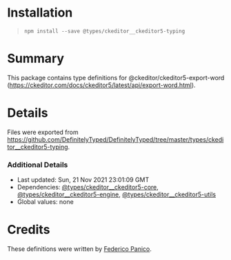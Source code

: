 # Installation
> `npm install --save @types/ckeditor__ckeditor5-typing`

# Summary
This package contains type definitions for @ckeditor/ckeditor5-export-word (https://ckeditor.com/docs/ckeditor5/latest/api/export-word.html).

# Details
Files were exported from https://github.com/DefinitelyTyped/DefinitelyTyped/tree/master/types/ckeditor__ckeditor5-typing.

### Additional Details
 * Last updated: Sun, 21 Nov 2021 23:01:09 GMT
 * Dependencies: [@types/ckeditor__ckeditor5-core](https://npmjs.com/package/@types/ckeditor__ckeditor5-core), [@types/ckeditor__ckeditor5-engine](https://npmjs.com/package/@types/ckeditor__ckeditor5-engine), [@types/ckeditor__ckeditor5-utils](https://npmjs.com/package/@types/ckeditor__ckeditor5-utils)
 * Global values: none

# Credits
These definitions were written by [Federico Panico](https://github.com/fedemp).
